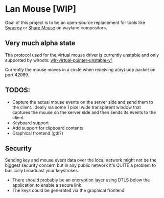 # Lan Mouse [WIP]
Goal of this project is to be an open-source replacement for tools like [Synergy](https://symless.com/synergy) or [Share Mouse](https://www.sharemouse.com/de/) on wayland compositors.

## Very much alpha state
The protocol used for the virtual mouse driver is currently unstable and only supported by wlroots:
[wlr-virtual-pointer-unstable-v1](wlr-virtual-pointer-unstable-v1)

Currently the mouse moves in a circle when receiving a(ny) udp packet on port 42069.

## TODOS:
- Capture the actual mouse events on the server side and send them to the client. Ideally via some 1 pixel wide transparent window that captures the mouse on the server side and then sends its events to the client.
- Keyboard support
- Add support for clipboard contents
- Graphical frontend (gtk?)

## Security
Sending key and mouse event data over the local network might not be the biggest security concern but in any public network it's QUITE a problem to basically broadcast your keystrokes.
- There should probably be an encryption layer using DTLS below the application to enable a secure link
- The keys could be generated via the graphical frontend
